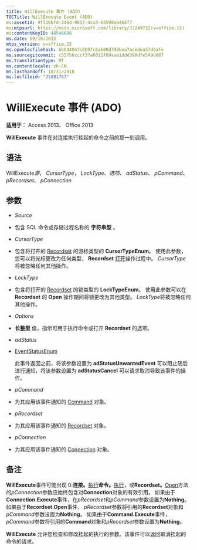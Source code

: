 ```yaml
---
title: WillExecute 事件 (ADO)
TOCTitle: WillExecute Event (ADO)
ms:assetid: 9f516bfd-246d-9817-4ca3-64598ab466f7
ms:mtpsurl: https://msdn.microsoft.com/library/JJ249732(v=office.15)
ms:contentKeyID: 48546686
ms.date: 09/18/2015
mtps_version: v=office.15
ms.openlocfilehash: bb044047c0b97c6a600d798bea7acedea57d6afe
ms.sourcegitcommit: c557bbcccf37a6011f89aae1ddd399dfe549d087
ms.translationtype: MT
ms.contentlocale: zh-CN
ms.lasthandoff: 10/31/2018
ms.locfileid: "25881767"
---
```

# <a name="willexecute-event-ado"></a>WillExecute 事件 (ADO)


**适用于**： Access 2013、 Office 2013


**WillExecute** 事件在对连接执行挂起的命令之前的那一刻调用。

## <a name="syntax"></a>语法

WillExecute*源*， *CursorType*， *LockType*、*选项*、 *adStatus*、 *pCommand*、 *pRecordset*、 *pConnection*

## <a name="parameters"></a>参数

  - *Source*

  - 包含 SQL 命令或存储过程名称的 **字符串型** 。

  - *CursorType*

  - 包含将打开的 [Recordset](cursortypeenum.md) 的游标类型的 **CursorTypeEnum**。 使用此参数，您可以将光标更改为任何类型， **Recordset** [打开](open-method-ado-recordset.md)操作过程中。 *CursorType*将被忽略任何其他操作。

  - *LockType*

  - 包含将打开的 [Recordset](locktypeenum.md) 的锁类型的 **LockTypeEnum**。 使用此参数可以在 **Recordset** 的 **Open** 操作期间将锁更改为其他类型。 *LockType*将被忽略任何其他操作。

  - *Options*

  - **长整型** 值，指示可用于执行命令或打开 **Recordset** 的选项。

  - *adStatus*

  - [EventStatusEnum](eventstatusenum.md)
    
    此事件返回之前，将该参数设置为 **adStatusUnwantedEvent** 可以阻止随后进行通知，将该参数设置为 **adStatusCancel** 可以请求取消导致该事件的操作。

  - *pCommand*

  - 为其应用该事件通知的 [Command](command-object-ado.md) 对象。

  - *pRecordset*

  - 为其应用该事件通知的 [Recordset](recordset-object-ado.md) 对象。

  - *pConnection*

  - 为其应用该事件通知的 [Connection](connection-object-ado.md) 对象。

## <a name="remarks"></a>备注

**WillExecute**事件可能出现 0:**连接。**[执行](https://docs.microsoft.com/office/vba/access/concepts/miscellaneous/execute-method-ado-connection)**命令。**[执行](https://docs.microsoft.com/office/vba/access/concepts/miscellaneous/execute-method-ado-command)，或**Recordset。**[Open](open-method-ado-recordset.md)方法的*pConnection*参数应始终包含对**Connection**对象的有效引用。 如果由于**Connection.Execute**事件，在*pRecordset*和*pCommand*参数设置为**Nothing**。 如果由于**Recordset.Open**事件， *pRecordset*参数将引用的**Recordset**对象和*pCommand*参数设置为**Nothing**。 如果由于**Command.Execute**事件， *pCommand*参数将引用的**Command**对象和*pRecordset*参数设置为**Nothing**。

**WillExecute** 允许您检查和修改挂起的执行的参数。该事件可以返回取消挂起的命令的请求。

